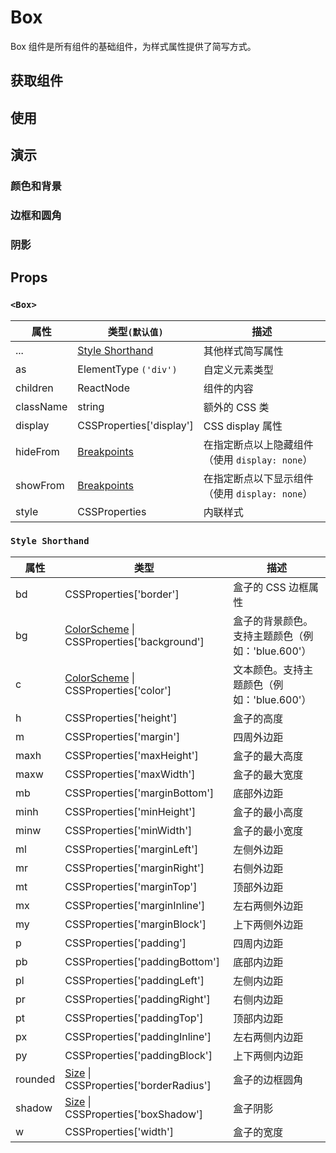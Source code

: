 # Box

Box 组件是所有组件的基础组件，为样式属性提供了简写方式。

## 获取组件

<!--{include:<import-guide>}-->

## 使用

<!--{include:`usage.md`}-->

## 演示

### 颜色和背景

<!--{include:`background.md`}-->

### 边框和圆角

<!--{include:`border.md`}-->

### 阴影

<!--{include:`shadow.md`}-->

## Props

### `<Box>`

| 属性      | 类型`(默认值)`                                | 描述                                           |
| --------- | --------------------------------------------- | ---------------------------------------------- |
| ...       | [Style Shorthand](#code-style-shorthand-code) | 其他样式简写属性                               |
| as        | ElementType `('div')`                         | 自定义元素类型                                 |
| children  | ReactNode                                     | 组件的内容                                     |
| className | string                                        | 额外的 CSS 类                                  |
| display   | CSSProperties['display']                      | CSS display 属性                               |
| hideFrom  | [Breakpoints][breakpoints]                    | 在指定断点以上隐藏组件（使用 `display: none`） |
| showFrom  | [Breakpoints][breakpoints]                    | 在指定断点以下显示组件（使用 `display: none`） |
| style     | CSSProperties                                 | 内联样式                                       |

### `Style Shorthand`

| 属性    | 类型                                                       | 描述                                             |
| ------- | ---------------------------------------------------------- | ------------------------------------------------ |
| bd      | CSSProperties['border']                                    | 盒子的 CSS 边框属性                              |
| bg      | [ColorScheme][color-scheme] \| CSSProperties['background'] | 盒子的背景颜色。支持主题颜色（例如：'blue.600'） |
| c       | [ColorScheme][color-scheme] \| CSSProperties['color']      | 文本颜色。支持主题颜色（例如：'blue.600'）       |
| h       | CSSProperties['height']                                    | 盒子的高度                                       |
| m       | CSSProperties['margin']                                    | 四周外边距                                       |
| maxh    | CSSProperties['maxHeight']                                 | 盒子的最大高度                                   |
| maxw    | CSSProperties['maxWidth']                                  | 盒子的最大宽度                                   |
| mb      | CSSProperties['marginBottom']                              | 底部外边距                                       |
| minh    | CSSProperties['minHeight']                                 | 盒子的最小高度                                   |
| minw    | CSSProperties['minWidth']                                  | 盒子的最小宽度                                   |
| ml      | CSSProperties['marginLeft']                                | 左侧外边距                                       |
| mr      | CSSProperties['marginRight']                               | 右侧外边距                                       |
| mt      | CSSProperties['marginTop']                                 | 顶部外边距                                       |
| mx      | CSSProperties['marginInline']                              | 左右两侧外边距                                   |
| my      | CSSProperties['marginBlock']                               | 上下两侧外边距                                   |
| p       | CSSProperties['padding']                                   | 四周内边距                                       |
| pb      | CSSProperties['paddingBottom']                             | 底部内边距                                       |
| pl      | CSSProperties['paddingLeft']                               | 左侧内边距                                       |
| pr      | CSSProperties['paddingRight']                              | 右侧内边距                                       |
| pt      | CSSProperties['paddingTop']                                | 顶部内边距                                       |
| px      | CSSProperties['paddingInline']                             | 左右两侧内边距                                   |
| py      | CSSProperties['paddingBlock']                              | 上下两侧内边距                                   |
| rounded | [Size][size] \| CSSProperties['borderRadius']              | 盒子的边框圆角                                   |
| shadow  | [Size][size] \| CSSProperties['boxShadow']                 | 盒子阴影                                         |
| w       | CSSProperties['width']                                     | 盒子的宽度                                       |

<!--{include:(_common/types/breakpoints.md)}-->
<!--{include:(_common/types/size.md)}-->
<!--{include:(_common/types/color-scheme.md)}-->

[breakpoints]: #code-ts-breakpoints-code
[size]: #code-ts-size-code
[color-scheme]: #code-ts-color-scheme-code
